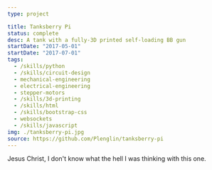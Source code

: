```yaml
---
type: project

title: Tanksberry Pi
status: complete
desc: A tank with a fully-3D printed self-loading BB gun
startDate: "2017-05-01"
startDate: "2017-07-01"
tags:
  - /skills/python
  - /skills/circuit-design
  - mechanical-engineering
  - electrical-engineering
  - stepper-motors
  - /skills/3d-printing
  - /skills/html
  - /skills/bootstrap-css
  - websockets
  - /skills/javascript
img: ./tanksberry-pi.jpg
source: https://github.com/Plenglin/tanksberry-pi
---
```


Jesus Christ, I don't know what the hell I was thinking with this one.
